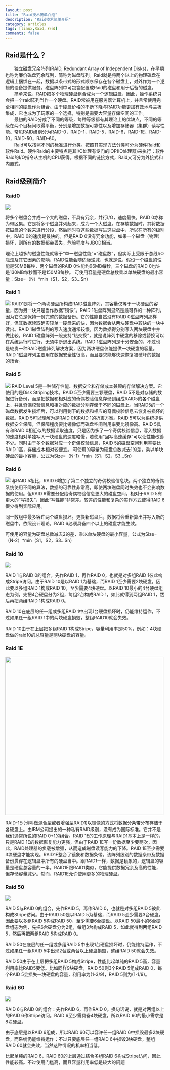 ```yaml
---
layout: post
title: "Raid技术简单介绍"
description: "Raid技术简单介绍"
category: articles
tags: [linux,Raid，存储]
comments: false
---
```


## Raid是什么？

&ensp;&ensp;&ensp;&ensp;独立磁盘冗余阵列(RAID, Redundant Array of Independent Disks)，在早期也称为廉价磁盘冗余阵列，简称为磁盘阵列。Raid就是将两个以上的物理磁盘在逻辑上捆绑在一起，数据以条带式的形式顺序保存在各个磁盘上，对外作为一个逻辑的设备提供服务。磁盘阵列中可包含配置成Raid的磁盘和用于后备的磁盘。<br/>
&ensp;&ensp;&ensp;&ensp;简单来说，RAID把多个物理硬盘组合成为一个逻辑磁盘，因此，操作系统只会把一个raid阵列当作一个硬盘。RAID常被用在服务器计算机上，并且常使用完全相同的硬盘作为组合。由于硬盘价格的不断下降与RAID功能更加有效地与主板集成，它也成为了玩家的一个选择，特别是需要大容量存储空间的工作。<br/>
&ensp;&ensp;&ensp;&ensp;最初的RAID分成了不同的等级，每种等级都有其理论上的优缺点，不同的等级在两个目标间取得平衡，分别是增加数据可靠性以及增加存储器（集群）读写性能。常见RAID级别分为RAID-0，RAID-1，RAID-5，RAID-6，RAID-1E，RAID-10，RAID-50，RAID-60。<br/>
&ensp;&ensp;&ensp;&ensp;Raid可以按照不同的标准进行分类。按照其实现方法分类可分为硬件Raid和软件Raid。硬件Raid的主要特点是其I/O处理有专门的IOP(IO处理器)来执行；软件Raid的I/O指令从主机的CPU获得。根据不同的链接方式，Raid又可分为外接式和内置式。<br/>

## Raid级别简介

### Raid0

![](http://ot9scj6tc.bkt.clouddn.com/Raid0.jpg)

将多个磁盘合并成一个大的磁盘，不具有冗余，并行I/O，速度最快。RAID 0亦称为带区集。它是将多个磁盘并列起来，成为一个大磁盘。在存放数据时，其将数据按磁盘的个数来进行分段，然后同时将这些数据写进这些盘中，所以在所有的级别中，RAID 0的速度是最快的。但是RAID 0没有冗余功能，如果一个磁盘（物理）损坏，则所有的数据都会丢失，危险程度与JBOD相当。

理论上越多的磁盘性能就等于“单一磁盘性能”×“磁盘数”，但实际上受限于总线I/O瓶颈及其它因素的影响，RAID性能会随边际递减，也就是说，假设一个磁盘的性能是50MB每秒，两个磁盘的RAID 0性能约96MB每秒，三个磁盘的RAID 0也许是130MB每秒而不是150MB每秒。 可使用容量是硬盘总数乘以单块硬盘的最小容量：Size=（N）*min（S1，S2，S3...Sn）


### Raid 1

![](http://ot9scj6tc.bkt.clouddn.com/Raid1.jpg)
RAID1是将一个两块硬盘所构成RAID磁盘阵列，其容量仅等于一块硬盘的容量，因为另一块只是当作数据“镜像”。RAID 1磁盘阵列显然是最可靠的一种阵列，因为它总是保持一份完整的数据备份。它的性能自然没有RAID 0磁盘阵列那样好，但其数据读取确实较单一硬盘来的快，因为数据会从两块硬盘中较快的一块中读出。RAID 1磁盘阵列的写入速度通常较慢，因为数据得分别写入两块硬盘中并做比较。RAID 1磁盘阵列一般支持“热交换”，就是说阵列中硬盘的移除或替换可以在系统运行时进行，无须中断退出系统。RAID 1磁盘阵列是十分安全的，不过也是较贵一种RAID磁盘阵列解决方案，因为两块硬盘仅能提供一块硬盘的容量。RAID 1磁盘阵列主要用在数据安全性很高，而且要求能够快速恢复被破坏的数据的场合。


### Raid 5

![](http://ot9scj6tc.bkt.clouddn.com/Raid5.jpg)
RAID Level 5是一种储存性能、数据安全和存储成本兼顾的存储解决方案。它使用的是Disk Striping技术。RAID 5至少需要三颗硬盘，RAID 5不是对存储的数据进行备份，而是把数据和相对应的奇偶校验信息存储到组成RAID5的各个磁盘上，并且奇偶校验信息和相对应的数据分别存储于不同的磁盘上。当RAID5的一个磁盘数据发生损坏后，可以利用剩下的数据和相应的奇偶校验信息去恢复被损坏的数据。RAID 5可以理解为是RAID 0和RAID 1的折衷方案。RAID 5可以为系统提供数据安全保障，但保障程度要比镜像低而磁盘空间利用率要比镜像高。RAID 5具有和RAID 0相近似的数据读取速度，只是因为多了一个奇偶校验信息，写入数据的速度相对单独写入一块硬盘的速度略慢，若使用“回写高速缓存”可以让性能改善不少。同时由于多个数据对应一个奇偶校验信息，RAID 5的磁盘空间利用率要比RAID 1高，存储成本相对较便宜。
可使用的容量为硬盘总数减去1的差，乘以单块硬盘的最小容量，公式为Size=（N-1）*min（S1，S2，S3...Sn）

### Raid 6

![](http://ot9scj6tc.bkt.clouddn.com/Raid6.jpg)
与RAID 5相比，RAID 6增加了第二个独立的奇偶校验信息块。两个独立的奇偶系统使用不同的算法，数据的可靠性非常高，即使两块磁盘同时失效也不会影响数据的使用。但RAID 6需要分配给奇偶校验信息更大的磁盘空间，相对于RAID 5有更大的“写损失”，因此“写性能”非常差。较差的性能和复杂的实作方式使得RAID 6很少得到实际应用。

同一数组中最多容许两个磁盘损坏。更换新磁盘后，数据将会重新算出并写入新的磁盘中。依照设计理论，RAID 6必须具备四个以上的磁盘才能生效。

可使用的容量为硬盘总数减去2的差，乘以单块硬盘的最小容量，公式为Size=（N-2）*min（S1，S2，S3...Sn）


### Raid 10

![](http://ot9scj6tc.bkt.clouddn.com/Raid10.jpg)

RAID 1与RAID 0的组合，先作RAID 1，再作RAID 0，也就是对多组RAID 1彼此构成Stripe访问。由于RAID 10是以RAID 1为基础，而RAID 1至少需要2块硬盘，因此要以多组RAID 1构成RAID 10，至少需要4块硬盘。以RAID 10最小的4台硬盘组态为例，先把4台硬盘分为2组，每组2台构成RAID 1，如此就得到两组RAID 1，然后再把两组RAID 1构成RAID 0。

RAID 10在底层的任一组或多组RAID 1中出现1台硬盘损坏时，仍能维持运作，不过如果任一组RAID 1中的两块硬盘损毁，整组RAID10就会失效。

RAID 10由于在上层把多组RAID 1构成Stripe，容量利用率是50%，例如：4块硬盘做的raid10的总容量是两块硬盘的容量。

### Raid 1E


<img src="http://ot9scj6tc.bkt.clouddn.com/Raid1E.png" width="500px" />



RAID-1E:(也叫做混合型或者增强型RAID1)以镜像的方式将数据分条带分布存储于各硬盘上。由IBM公司提出的一种私有RAID级别，没有成为国际标准。它并不是我们通常所说的RAID 0+1的组合。RAID 1E的工作原理与RAID1基本上是一样的，只是RAID 1E的数据恢复能力更强，但由于RAID 1E写一份数据至少要两次，因此，RAID处理器的负载被增强，从而造成磁盘读写能力的下降。RAID 1E至少需要3块硬盘才能实现。RAID1E整合了镜象和数据条带。该阵列级别的数据条带及数据备份贯穿在逻辑盘中所有的硬盘当中。跟RAID1一样，数据是镜象的，逻辑盘的容量是硬盘总容量的一半。RAID1E跟RAID1类似，它能提供数据冗余及高的性能，但存储容量减少。然而，RAID1E允许使用更多的物理硬盘。

### Raid 50

![](http://ot9scj6tc.bkt.clouddn.com/Raid50.jpg)

RAID 5与RAID 0的组合，先作RAID 5，再作RAID 0，也就是对多组RAID 5彼此构成Stripe访问。由于RAID 50是以RAID 5为基础，而RAID 5至少需要3台硬盘，因此要以多组RAID 5构成RAID 50，至少需要6台硬盘。以RAID 50最小的6台硬盘组态为例，先把6台硬盘分为2组，每组3台构成RAID 5，如此就得到两组RAID 5，然后再把两组RAID 5构成RAID 0。

RAID 50在底层的任一组或多组RAID 5中出现1台硬盘损坏时，仍能维持运作，不过如果任一组RAID 5中出现2台或两台以上硬盘损毁，整组RAID 50就会失效。

RAID 50由于在上层把多组RAID 5构成Stripe，性能比起单纯的RAID 5高，容量利用率比RAID5要低。比如同样9块硬盘，RAID 50则3个RAID 5组成RAID 0，每个RAID 5会损失一块硬盘的容量，利用率为(1-3/9)，RAID 5则为(1-1/9)。

### Raid 60

![](http://ot9scj6tc.bkt.clouddn.com/Raid60.jpg)

RAID 6与RAID 0的组合：先作RAID 6，再作RAID 0。换句话说，就是对两组以上的RAID 6作Stripe访问。RAID 6至少需具备4块硬盘，所以RAID 60的最小需求是8块硬盘。

由于底层是以RAID 6组成，所以RAID 60可以容许任一组RAID 6中损毁最多2块硬盘，而系统仍能维持运作；不过只要底层任一组RAID 6中损毁3块硬盘，整组RAID 60就会失效，当然这种情况的机率相当低。

比起单纯的RAID 6，RAID 60的上层通过结合多组RAID 6构成Stripe访问，因此性能较高。不过使用门槛高，而且容量利用率低是较大的问题